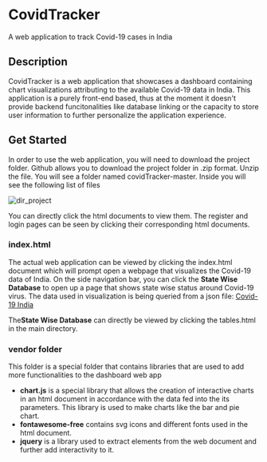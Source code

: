# CovidTracker
A web application to track Covid-19 cases in India

## Description
CovidTracker is a web application that showcases a dashboard containing chart visualizations attributing to the available Covid-19 data in India. This application is a purely front-end based, thus at the moment it doesn't provide backend funcitonalities like database linking or the capacity to store user information to further personalize the application experience.

## Get Started
In order to use the web application, you will need to download the project folder. Github allows you to download the project folder in .zip format. Unzip the file. You will see a folder named covidTracker-master. Inside you will see the following list of files

![dir_project](https://user-images.githubusercontent.com/29114760/80819130-075b6c80-8bf2-11ea-9949-b4527cde626f.JPG)

You can directly click the html documents to view them.
The register and login pages can be seen by clicking their corresponding html documents. 

### index.html
The actual web application can be viewed by clicking the index.html document which will prompt open a webpage that visualizes the Covid-19 data of India. On the side navigation bar, you can click the **State Wise Database** to open up a page that shows state wise status around Covid-19 virus. The data used in visualization is being queried from a json file: [Covid-19 India](https://api.covid19india.org/data.json)

The**State Wise Database** can directly be viewed by clicking the tables.html in the main directory. 

### vendor folder
This folder is a special folder that contains libraries that are used to add more functionalities to the dashboard web app
* **chart.js** is a special library that allows the creation of interactive charts in an html document in accordance with the data fed into the its parameters. This library is used to make charts like the bar and pie chart. 
* **fontawesome-free** contains svg icons and different fonts used in the html document.
* **jquery** is a library used to extract elements from the web document and further add interactivity to it.





